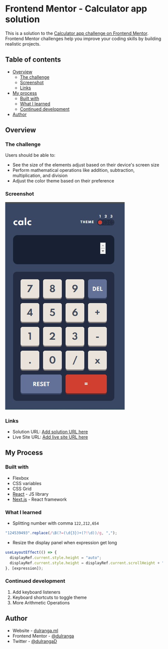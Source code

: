 # Frontend Mentor - Calculator app solution

This is a solution to the [Calculator app challenge on Frontend Mentor](https://www.frontendmentor.io/challenges/calculator-app-9lteq5N29). Frontend Mentor challenges help you improve your coding skills by building realistic projects.

## Table of contents

- [Overview](#overview)
  - [The challenge](#the-challenge)
  - [Screenshot](#screenshot)
  - [Links](#links)
- [My process](#my-process)
  - [Built with](#built-with)
  - [What I learned](#what-i-learned)
  - [Continued development](#continued-development)
- [Author](#author)

## Overview

### The challenge

Users should be able to:

- See the size of the elements adjust based on their device's screen size
- Perform mathematical operations like addition, subtraction, multiplication, and division
- Adjust the color theme based on their preference

### Screenshot

![calculator](./idea/calc.jpg)

### Links

- Solution URL: [Add solution URL here](https://your-solution-url.com)
- Live Site URL: [Add live site URL here](https://your-live-site-url.com)

## My Process

### Built with

- Flexbox
- CSS variables
- CSS Grid
- [React](https://reactjs.org/) - JS library
- [Next.js](https://nextjs.org/) - React framework

### What I learned

- Splitting number with comma `122,212,654`

```js
"124539493".replace(/\B(?=(\d{3})+(?!\d))/g, ",");
```

- Resize the display panel when expression get long

```js
useLayoutEffect(() => {
  displayRef.current.style.height = "auto";
  displayRef.current.style.height = displayRef.current.scrollHeight + "px";
}, [expression]);
```

### Continued development

1. Add keyboard listeners
2. Keyboard shortcuts to toggle theme
3. More Arithmetic Operations

## Author

- Website - [dulranga.ml](https://www.dulranga.ml)
- Frontend Mentor - [@dulranga](https://www.frontendmentor.io/profile/dulranga)
- Twitter - [@dulrangaD](https://www.twitter.com/dulrangaD)
